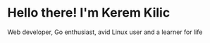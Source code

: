 # Hello there! I'm Kerem Kilic 

Web developer, Go enthusiast, avid Linux user and a learner for life
